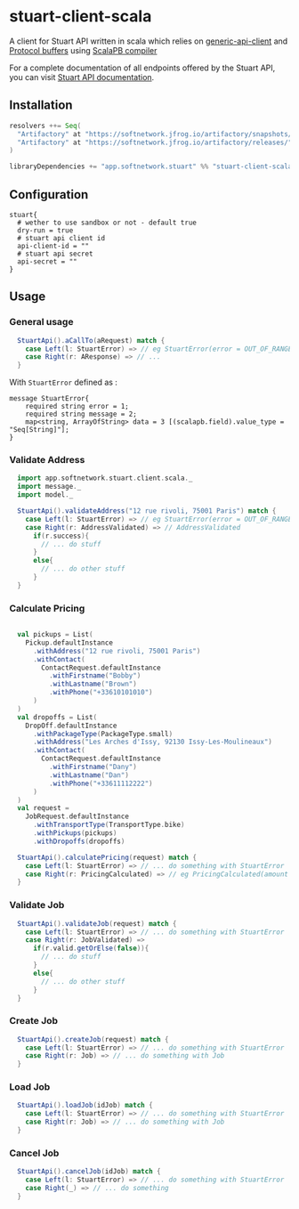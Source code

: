 # stuart-client-scala

A client for Stuart API written in scala which relies on [generic-api-client](https://github.com/fupelaqu/generic-client-api) and [Protocol buffers](https://developers.google.com/protocol-buffers/) using [ScalaPB compiler](https://scalapb.github.io/)

For a complete documentation of all endpoints offered by the Stuart API, you can visit [Stuart API documentation](https://stuart.api-docs.io).

## Installation

```scala
resolvers ++= Seq(
  "Artifactory" at "https://softnetwork.jfrog.io/artifactory/snapshots/",
  "Artifactory" at "https://softnetwork.jfrog.io/artifactory/releases/"
)

libraryDependencies += "app.softnetwork.stuart" %% "stuart-client-scala" % "0.1-SNAPSHOT"
```

## Configuration

```
stuart{
  # wether to use sandbox or not - default true
  dry-run = true
  # stuart api client id
  api-client-id = ""
  # stuart api secret
  api-secret = ""
}
```

## Usage

### General usage

```scala
  StuartApi().aCallTo(aRequest) match {
    case Left(l: StuartError) => // eg StuartError(error = OUT_OF_RANGE, message = This location is out of range, data = Map())
    case Right(r: AResponse) => // ...
  }
```

With `StuartError` defined as :

```
message StuartError{
    required string error = 1;
    required string message = 2;
    map<string, ArrayOfString> data = 3 [(scalapb.field).value_type = "Seq[String]"];
}
```

### Validate Address

```scala
  import app.softnetwork.stuart.client.scala._
  import message._
  import model._

  StuartApi().validateAddress("12 rue rivoli, 75001 Paris") match {
    case Left(l: StuartError) => // eg StuartError(error = OUT_OF_RANGE, message = This location is out of range, data = Map())
    case Right(r: AddressValidated) => // AddressValidated
      if(r.success){
        // ... do stuff
      }
      else{
        // ... do other stuff
      }
  }
```

### Calculate Pricing

```scala

  val pickups = List(
    Pickup.defaultInstance
      .withAddress("12 rue rivoli, 75001 Paris")
      .withContact(
        ContactRequest.defaultInstance
          .withFirstname("Bobby")
          .withLastname("Brown")
          .withPhone("+33610101010")
      )
  )
  val dropoffs = List(
    DropOff.defaultInstance
      .withPackageType(PackageType.small)
      .withAddress("Les Arches d'Issy, 92130 Issy-Les-Moulineaux")
      .withContact(
        ContactRequest.defaultInstance
          .withFirstname("Dany")
          .withLastname("Dan")
          .withPhone("+33611112222")
      )
  )
  val request =
    JobRequest.defaultInstance
      .withTransportType(TransportType.bike)
      .withPickups(pickups)
      .withDropoffs(dropoffs)

  StuartApi().calculatePricing(request) match {
    case Left(l: StuartError) => // ... do something with StuartError 
    case Right(r: PricingCalculated) => // eg PricingCalculated(amount = 17, currency = EUR)
  }
```

### Validate Job

```scala
  StuartApi().validateJob(request) match {
    case Left(l: StuartError) => // ... do something with StuartError 
    case Right(r: JobValidated) => 
      if(r.valid.getOrElse(false)){
        // ... do stuff
      }
      else{
        // ... do other stuff
      }
  }
```

### Create Job

```scala
  StuartApi().createJob(request) match {
    case Left(l: StuartError) => // ... do something with StuartError 
    case Right(r: Job) => // ... do something with Job
  }
```

### Load Job

```scala
  StuartApi().loadJob(idJob) match {
    case Left(l: StuartError) => // ... do something with StuartError 
    case Right(r: Job) => // ... do something with Job
  }
```

### Cancel Job

```scala
  StuartApi().cancelJob(idJob) match {
    case Left(l: StuartError) => // ... do something with StuartError 
    case Right(_) => // ... do something
  }
```
